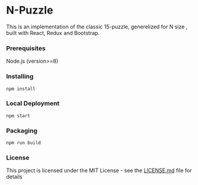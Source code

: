 # N-Puzzle

This is an implementation of the classic 15-puzzle, 
generelized for N size ,  built with React, Redux and Bootstrap.

### Prerequisites

Node.js (version>=8)


### Installing
```
npm install
``` 

### Local Deployment
```
npm start 
```

### Packaging
```
npm run build
```

### License

This project is licensed under the MIT License - see the [LICENSE.md](LICENSE) file for details
